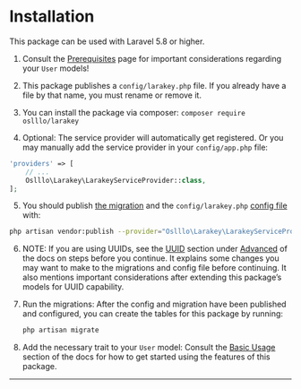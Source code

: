 # Installation

This package can be used with Laravel 5.8 or higher.

1. Consult the [Prerequisites](#prerequisites) page for important considerations regarding your ```User``` models!

2. This package publishes a ```config/larakey.php``` file. If you already have a file by that name, you must rename or remove it.

3. You can install the package via composer: ```composer require oslllo/larakey```

4. Optional: The service provider will automatically get registered. Or you may manually add the service provider in your ```config/app.php``` file:

```php
'providers' => [
    // ...
    Oslllo\Larakey\LarakeyServiceProvider::class,
];
```

5. You should publish [the migration](https://github.com/Oslllo/larakey/blob/master/database/migrations/create_larakey_permission_tables.php.stub) and the ```config/larakey.php``` [config file](https://github.com/Oslllo/larakey/blob/master/config/larakey.php) with:

```bash
php artisan vendor:publish --provider="Oslllo\Larakey\LarakeyServiceProvider::class"
```

6. NOTE: If you are using UUIDs, see the [UUID](#uuid) section under [Advanced](#advanced) of the docs on steps before you continue. It explains some changes you may want to make to the migrations and config file before continuing. It also mentions important considerations after extending this package’s models for UUID capability.

7. Run the migrations: After the config and migration have been published and configured, you can create the tables for this package by running:

    ```bash
    php artisan migrate
    ```

8. Add the necessary trait to your ```User``` model: Consult the [Basic Usage](#basic-usage) section of the docs for how to get started using the features of this package.

---
